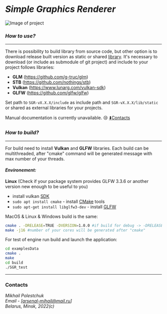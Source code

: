 # *Simple Graphics Renderer*

![Image of project](https://i.postimg.cc/4xrKg1gS/2022-02-01-14-38-36-1.jpg)

### *How to use?*
___

There is possibility to build library from source code, but other
option is to download release built version as static or shared
[library](https://github.com/xxxmonsterxxx/SGR/releases). It's necessary to download (or
include as submodule of git project) and include to your
project follows libraries:    
- **GLM** (https://github.com/g-truc/glm)
- **STB** (https://github.com/nothings/stb)
- **Vulkan** (https://www.lunarg.com/vulkan-sdk)
- **GLFW** (https://github.com/glfw/glfw)

Set path to `SGR-vX.X.X/include` as include path and
`SGR-vX.X.X/lib/static` or shared as external libraries
for your projects.

Manual documentation is currently unavailable. :cry:
[:arrow_down:Contacts](#Contacts)

### *How to build?*
___

For build need to install **Vulkan** and **GLFW** libraries.
Each build can be multithreaded, after "cmake"
command will be generated message with max number
of your threads.

#### *Environement:*

**Linux** (Check if your package system provides GLFW 3.3.6 or another version new enough to be useful to you)    
- install vulkan [SDK](https://vulkan.lunarg.com/doc/view/latest/linux/getting_started_ubuntu.html)
- `sudo apt install cmake` - install [CMake](https://cmake.org/) tools
- `sudo apt-get install libglfw3-dev` - install [GLFW](https://www.glfw.org/)

MacOS & Linux & Windows build is the same:
```bash
cmake . -DRELEASE=TRUE -DVERSION=1.0.0 #if build for debug -> -DRELEASE=FALSE
make -j16 #number of your cores will be generated after "cmake"
```

For test of engine run build and launch the application:
```bash
cd examplesData
cmake .
make
cd build
./SGR_test
```
___

### Contacts
*Mikhail Polestchuk*    
*Email - [arsenal-mihail@mail.ru]*    
*Belarus, Minsk, 2022(c)*